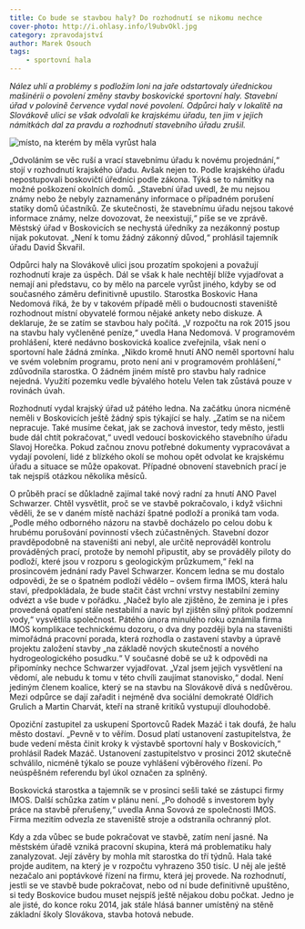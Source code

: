 ```yaml
---
title: Co bude se stavbou haly? Do rozhodnutí se nikomu nechce
cover-photo: http://i.ohlasy.info/l9ubvOkl.jpg
category: zpravodajství
author: Marek Osouch
tags:
    - sportovní hala
---
```


*Nález uhlí a problémy s podložím loni na jaře odstartovaly úřednickou mašinérii o povolení změny stavby boskovické sportovní haly. Stavební úřad v polovině července vydal nové povolení. Odpůrci haly v lokalitě na Slovákově ulici se však odvolali ke krajskému úřadu, ten jim v jejich námitkách dal za pravdu a rozhodnutí stavebního úřadu zrušil.*

<img src="http://i.ohlasy.info/l9ubvOk.jpg" alt="místo, na kterém by měla vyrůst hala" class="img-responsive">

„Odvoláním se věc ruší a vrací stavebnímu úřadu k novému projednání,“ stojí v rozhodnutí krajského úřadu. Avšak nejen to. Podle krajského úřadu nepostupovali boskovičtí úředníci podle zákona. Týká se to námitky na možné poškození okolních domů. „Stavební úřad uvedl, že mu nejsou známy nebo že nebyly zaznamenány informace o případném porušení statiky domů účastníků. Ze skutečnosti, že stavebnímu úřadu nejsou takové informace známy, nelze dovozovat, že neexistují,“ píše se ve zprávě. Městský úřad v Boskovicích se nechystá úředníky za nezákonný postup nijak pokutovat. „Není k tomu žádný zákonný důvod,“ prohlásil tajemník úřadu David Škvařil.

Odpůrci haly na Slovákově ulici jsou prozatím spokojeni a považují rozhodnutí kraje za úspěch. Dál se však k hale nechtějí blíže vyjadřovat a nemají ani představu, co by mělo na parcele vyrůst jiného, kdyby se od současného záměru definitivně upustilo. Starostka Boskovic Hana Nedomová říká, že by v takovém případě měli o budoucnosti staveniště rozhodnout místní obyvatelé formou nějaké ankety nebo diskuze. A deklaruje, že se zatím se stavbou haly počítá. „V rozpočtu na rok 2015 jsou na stavbu haly vyčleněné peníze,“ uvedla Hana Nedomová. V programovém prohlášení, které nedávno boskovická koalice zveřejnila, však není o sportovní hale žádná zmínka. „Nikdo kromě hnutí ANO neměl sportovní halu ve svém volebním programu, proto není ani v programovém prohlášení,“ zdůvodnila starostka. O žádném jiném místě pro stavbu haly radnice nejedná. Využití pozemku vedle bývalého hotelu Velen tak zůstává pouze v rovinách úvah.

Rozhodnutí vydal krajský úřad už pátého ledna. Na začátku února nicméně neměli v Boskovicích ještě žádný spis týkající se haly. „Zatím se na ničem nepracuje. Také musíme čekat, jak se zachová investor, tedy město, jestli bude dál chtít pokračovat,“ uvedl vedoucí boskovického stavebního úřadu Slavoj Horečka. Pokud začnou znovu potřebné dokumenty vypracovávat a vydají povolení, lidé z blízkého okolí se mohou opět odvolat ke krajskému úřadu a situace se může opakovat. Případné obnovení stavebních prací je tak nejspíš otázkou několika měsíců. 

O průběh prací se důkladně zajímal také nový radní za hnutí ANO Pavel Schwarzer. Chtěl vysvětlit, proč se ve stavbě pokračovalo, i když všichni věděli, že se v daném místě nachází špatné podloží a proniká tam voda. „Podle mého odborného názoru na stavbě docházelo po celou dobu k hrubému porušování povinností všech zúčastněných. Stavební dozor pravděpodobně na staveništi ani nebyl, ale určitě neprováděl kontrolu prováděných prací, protože by nemohl připustit, aby se prováděly piloty do podloží, které jsou v rozporu s geologickým průzkumem,“ řekl na prosincovém jednání rady Pavel Schwarzer. Koncem ledna se mu dostalo odpovědi, že se o špatném podloží vědělo – ovšem firma IMOS, která halu staví, předpokládala, že bude stačit část vrchní vrstvy nestabilní zeminy odvézt a vše bude v pořádku. „Načež bylo ale zjištěno, že zemina je i přes provedená opatření stále nestabilní a navíc byl zjištěn silný přítok podzemní vody,“ vysvětlila společnost. Pátého února minulého roku oznámila firma IMOS komplikace technickému dozoru, o dva dny později byla na staveništi mimořádná pracovní porada, která rozhodla o zastavení stavby a úpravě projektu založení stavby „na základě nových skutečností a nového hydrogeologického posudku.“ V současné době se už k odpovědi na připomínky nechce Schwarzer vyjadřovat. „Vzal jsem jejich vysvětlení na vědomí, ale nebudu k tomu v této chvíli zaujímat stanovisko,“ dodal. Není jediným členem koalice, který se na stavbu na Slovákově dívá s nedůvěrou. Mezi odpůrce se dají zařadit i nejméně dva sociální demokraté Oldřich Grulich a Martin Charvát, kteří na straně kritiků vystupují dlouhodobě.

Opoziční zastupitel za uskupení Sportovců Radek Mazáč i tak doufá, že halu město dostaví. „Pevně v to věřím. Dosud platí ustanovení zastupitelstva, že bude vedení města činit kroky k výstavbě sportovní haly v Boskovicích,“ prohlásil Radek Mazáč. Ustanovení zastupitelstvo v prosinci 2012 skutečně schválilo, nicméně týkalo se pouze vyhlášení výběrového řízení. Po neúspěšném referendu byl úkol označen za splněný. 

Boskovická starostka a tajemník se v prosinci sešli také se zástupci firmy IMOS. Další schůzka zatím v plánu není. „Po dohodě s investorem byly práce na stavbě přerušeny,“ uvedla Anna Sovová ze společnosti IMOS. Firma mezitím odvezla ze staveniště stroje a odstranila ochranný plot.

Kdy a zda vůbec se bude pokračovat ve stavbě, zatím není jasné. Na městském úřadě vzniká pracovní skupina, která má problematiku haly zanalyzovat. Její závěry by mohla mít starostka do tří týdnů. Hala také projde auditem, na který je v rozpočtu vyhrazeno 350 tisíc. U něj ale ještě nezačalo ani poptávkové řízení na firmu, která jej provede. Na rozhodnutí, jestli se ve stavbě bude pokračovat, nebo od ní bude definitivně upuštěno, si tedy Boskovice budou muset nejspíš ještě nějakou dobu počkat. Jedno je ale jisté, do konce roku 2014, jak stále hlásá banner umístěný na stěně základní školy Slovákova, stavba hotová nebude.
